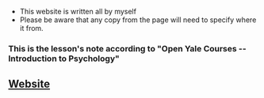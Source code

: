 * This website is written all by myself 
* Please be aware that any copy from the page will need to specify where it from.

### This is the lesson's note according to "Open Yale Courses -- Introduction to Psychology"

## [Website](https://oyc.yale.edu/introduction-psychology/psyc-110)